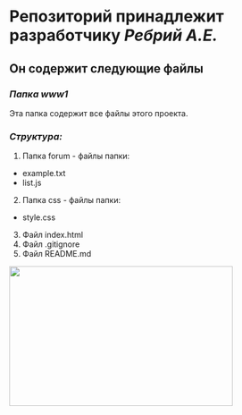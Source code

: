 # Репозиторий принадлежит разработчику ***Ребрий А.Е.***
## Он содержит следующие файлы
### *Папка www1*
Эта папка содержит все файлы этого проекта.
### *Структура:*
1. Папка forum - файлы папки:
  - example.txt
  - list.js
2. Папка css - файлы папки:
  - style.css
3. Файл index.html
4. Файл .gitignore
5. Файл README.md


  <img width="400" height="250" src="https://github.com/Alice1804/GitHub_project/edit/master/www1/picture.html">
  


